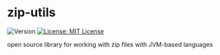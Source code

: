 # zip-utils

  <img alt="Version" src="https://img.shields.io/badge/version-0.1.7-red.svg?cacheSeconds=2592000" />
  <a href="https://github.com/ekoppenhagen/zip-utils/blob/main/LICENSE">
    <img alt="License: MIT License" src="https://img.shields.io/badge/License-MIT%20License-green.svg"/>
  </a>

open source library for working with zip files with JVM-based languages
